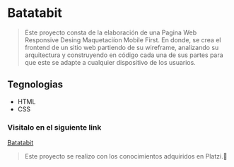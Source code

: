 # Batatabit
>  Este proyecto consta  de la elaboración de una Pagina Web Responsive Desing Maquetaciíon Mobile First. En donde, se crea  el frontend de un sitio web partiendo de su wireframe, analizando  su arquitectura y construyendo en código cada una de sus partes para que este se adapte a cualquier dispositivo de los usuarios.


## Tegnologias 
- HTML
- CSS

### Visitalo en el siguiente link

[Batatabit](https://vane17.github.io/Batatabit/ "Batatabit")


> Este proyecto se realizo con los conocimientos adquiridos en Platzi.💚
